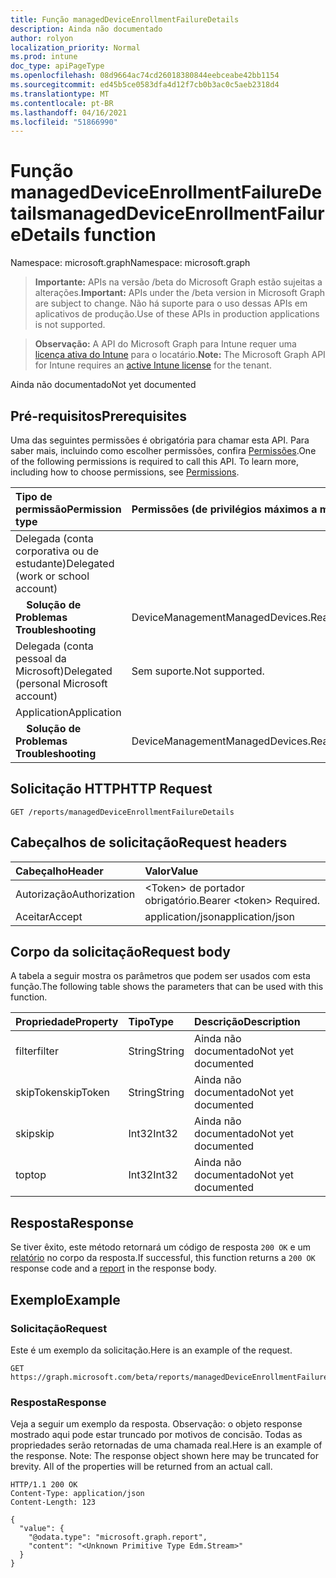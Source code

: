 ```yaml
---
title: Função managedDeviceEnrollmentFailureDetails
description: Ainda não documentado
author: rolyon
localization_priority: Normal
ms.prod: intune
doc_type: apiPageType
ms.openlocfilehash: 08d9664ac74cd26018380844eebceabe42bb1154
ms.sourcegitcommit: ed45b5ce0583dfa4d12f7cb0b3ac0c5aeb2318d4
ms.translationtype: MT
ms.contentlocale: pt-BR
ms.lasthandoff: 04/16/2021
ms.locfileid: "51866990"
---
```

# <a name="manageddeviceenrollmentfailuredetails-function"></a><span data-ttu-id="e7e09-103">Função managedDeviceEnrollmentFailureDetails</span><span class="sxs-lookup"><span data-stu-id="e7e09-103">managedDeviceEnrollmentFailureDetails function</span></span>

<span data-ttu-id="e7e09-104">Namespace: microsoft.graph</span><span class="sxs-lookup"><span data-stu-id="e7e09-104">Namespace: microsoft.graph</span></span>

> <span data-ttu-id="e7e09-105">**Importante:** APIs na versão /beta do Microsoft Graph estão sujeitas a alterações.</span><span class="sxs-lookup"><span data-stu-id="e7e09-105">**Important:** APIs under the /beta version in Microsoft Graph are subject to change.</span></span> <span data-ttu-id="e7e09-106">Não há suporte para o uso dessas APIs em aplicativos de produção.</span><span class="sxs-lookup"><span data-stu-id="e7e09-106">Use of these APIs in production applications is not supported.</span></span>

> <span data-ttu-id="e7e09-107">**Observação:** A API do Microsoft Graph para Intune requer uma [licença ativa do Intune](https://go.microsoft.com/fwlink/?linkid=839381) para o locatário.</span><span class="sxs-lookup"><span data-stu-id="e7e09-107">**Note:** The Microsoft Graph API for Intune requires an [active Intune license](https://go.microsoft.com/fwlink/?linkid=839381) for the tenant.</span></span>

<span data-ttu-id="e7e09-108">Ainda não documentado</span><span class="sxs-lookup"><span data-stu-id="e7e09-108">Not yet documented</span></span>
## <a name="prerequisites"></a><span data-ttu-id="e7e09-109">Pré-requisitos</span><span class="sxs-lookup"><span data-stu-id="e7e09-109">Prerequisites</span></span>
<span data-ttu-id="e7e09-p102">Uma das seguintes permissões é obrigatória para chamar esta API. Para saber mais, incluindo como escolher permissões, confira [Permissões](/graph/permissions-reference).</span><span class="sxs-lookup"><span data-stu-id="e7e09-p102">One of the following permissions is required to call this API. To learn more, including how to choose permissions, see [Permissions](/graph/permissions-reference).</span></span>

|<span data-ttu-id="e7e09-112">Tipo de permissão</span><span class="sxs-lookup"><span data-stu-id="e7e09-112">Permission type</span></span>|<span data-ttu-id="e7e09-113">Permissões (de privilégios máximos a mínimos)</span><span class="sxs-lookup"><span data-stu-id="e7e09-113">Permissions (from most to least privileged)</span></span>|
|:---|:---|
|<span data-ttu-id="e7e09-114">Delegada (conta corporativa ou de estudante)</span><span class="sxs-lookup"><span data-stu-id="e7e09-114">Delegated (work or school account)</span></span>||
| <span data-ttu-id="e7e09-115">&nbsp; &nbsp; **Solução de Problemas**</span><span class="sxs-lookup"><span data-stu-id="e7e09-115">&nbsp; &nbsp; **Troubleshooting**</span></span> | <span data-ttu-id="e7e09-116">DeviceManagementManagedDevices.ReadWrite.All</span><span class="sxs-lookup"><span data-stu-id="e7e09-116">DeviceManagementManagedDevices.ReadWrite.All</span></span>|
|<span data-ttu-id="e7e09-117">Delegada (conta pessoal da Microsoft)</span><span class="sxs-lookup"><span data-stu-id="e7e09-117">Delegated (personal Microsoft account)</span></span>|<span data-ttu-id="e7e09-118">Sem suporte.</span><span class="sxs-lookup"><span data-stu-id="e7e09-118">Not supported.</span></span>|
|<span data-ttu-id="e7e09-119">Application</span><span class="sxs-lookup"><span data-stu-id="e7e09-119">Application</span></span>||
| <span data-ttu-id="e7e09-120">&nbsp; &nbsp; **Solução de Problemas**</span><span class="sxs-lookup"><span data-stu-id="e7e09-120">&nbsp; &nbsp; **Troubleshooting**</span></span> | <span data-ttu-id="e7e09-121">DeviceManagementManagedDevices.ReadWrite.All</span><span class="sxs-lookup"><span data-stu-id="e7e09-121">DeviceManagementManagedDevices.ReadWrite.All</span></span>|

## <a name="http-request"></a><span data-ttu-id="e7e09-122">Solicitação HTTP</span><span class="sxs-lookup"><span data-stu-id="e7e09-122">HTTP Request</span></span>
<!-- {
  "blockType": "ignored"
}
-->
``` http
GET /reports/managedDeviceEnrollmentFailureDetails
```

## <a name="request-headers"></a><span data-ttu-id="e7e09-123">Cabeçalhos de solicitação</span><span class="sxs-lookup"><span data-stu-id="e7e09-123">Request headers</span></span>
|<span data-ttu-id="e7e09-124">Cabeçalho</span><span class="sxs-lookup"><span data-stu-id="e7e09-124">Header</span></span>|<span data-ttu-id="e7e09-125">Valor</span><span class="sxs-lookup"><span data-stu-id="e7e09-125">Value</span></span>|
|:---|:---|
|<span data-ttu-id="e7e09-126">Autorização</span><span class="sxs-lookup"><span data-stu-id="e7e09-126">Authorization</span></span>|<span data-ttu-id="e7e09-127">&lt;Token&gt; de portador obrigatório.</span><span class="sxs-lookup"><span data-stu-id="e7e09-127">Bearer &lt;token&gt; Required.</span></span>|
|<span data-ttu-id="e7e09-128">Aceitar</span><span class="sxs-lookup"><span data-stu-id="e7e09-128">Accept</span></span>|<span data-ttu-id="e7e09-129">application/json</span><span class="sxs-lookup"><span data-stu-id="e7e09-129">application/json</span></span>|

## <a name="request-body"></a><span data-ttu-id="e7e09-130">Corpo da solicitação</span><span class="sxs-lookup"><span data-stu-id="e7e09-130">Request body</span></span>
<span data-ttu-id="e7e09-131">A tabela a seguir mostra os parâmetros que podem ser usados com esta função.</span><span class="sxs-lookup"><span data-stu-id="e7e09-131">The following table shows the parameters that can be used with this function.</span></span>

|<span data-ttu-id="e7e09-132">Propriedade</span><span class="sxs-lookup"><span data-stu-id="e7e09-132">Property</span></span>|<span data-ttu-id="e7e09-133">Tipo</span><span class="sxs-lookup"><span data-stu-id="e7e09-133">Type</span></span>|<span data-ttu-id="e7e09-134">Descrição</span><span class="sxs-lookup"><span data-stu-id="e7e09-134">Description</span></span>|
|:---|:---|:---|
|<span data-ttu-id="e7e09-135">filter</span><span class="sxs-lookup"><span data-stu-id="e7e09-135">filter</span></span>|<span data-ttu-id="e7e09-136">String</span><span class="sxs-lookup"><span data-stu-id="e7e09-136">String</span></span>|<span data-ttu-id="e7e09-137">Ainda não documentado</span><span class="sxs-lookup"><span data-stu-id="e7e09-137">Not yet documented</span></span>|
|<span data-ttu-id="e7e09-138">skipToken</span><span class="sxs-lookup"><span data-stu-id="e7e09-138">skipToken</span></span>|<span data-ttu-id="e7e09-139">String</span><span class="sxs-lookup"><span data-stu-id="e7e09-139">String</span></span>|<span data-ttu-id="e7e09-140">Ainda não documentado</span><span class="sxs-lookup"><span data-stu-id="e7e09-140">Not yet documented</span></span>|
|<span data-ttu-id="e7e09-141">skip</span><span class="sxs-lookup"><span data-stu-id="e7e09-141">skip</span></span>|<span data-ttu-id="e7e09-142">Int32</span><span class="sxs-lookup"><span data-stu-id="e7e09-142">Int32</span></span>|<span data-ttu-id="e7e09-143">Ainda não documentado</span><span class="sxs-lookup"><span data-stu-id="e7e09-143">Not yet documented</span></span>|
|<span data-ttu-id="e7e09-144">top</span><span class="sxs-lookup"><span data-stu-id="e7e09-144">top</span></span>|<span data-ttu-id="e7e09-145">Int32</span><span class="sxs-lookup"><span data-stu-id="e7e09-145">Int32</span></span>|<span data-ttu-id="e7e09-146">Ainda não documentado</span><span class="sxs-lookup"><span data-stu-id="e7e09-146">Not yet documented</span></span>|



## <a name="response"></a><span data-ttu-id="e7e09-147">Resposta</span><span class="sxs-lookup"><span data-stu-id="e7e09-147">Response</span></span>
<span data-ttu-id="e7e09-148">Se tiver êxito, este método retornará um código de resposta `200 OK` e um [relatório](../resources/intune-shared-report.md) no corpo da resposta.</span><span class="sxs-lookup"><span data-stu-id="e7e09-148">If successful, this function returns a `200 OK` response code and a [report](../resources/intune-shared-report.md) in the response body.</span></span>

## <a name="example"></a><span data-ttu-id="e7e09-149">Exemplo</span><span class="sxs-lookup"><span data-stu-id="e7e09-149">Example</span></span>
### <a name="request"></a><span data-ttu-id="e7e09-150">Solicitação</span><span class="sxs-lookup"><span data-stu-id="e7e09-150">Request</span></span>
<span data-ttu-id="e7e09-151">Este é um exemplo da solicitação.</span><span class="sxs-lookup"><span data-stu-id="e7e09-151">Here is an example of the request.</span></span>
``` http
GET https://graph.microsoft.com/beta/reports/managedDeviceEnrollmentFailureDetails(skip=4,top=3,filter='parameterValue',skipToken='parameterValue')
```

### <a name="response"></a><span data-ttu-id="e7e09-152">Resposta</span><span class="sxs-lookup"><span data-stu-id="e7e09-152">Response</span></span>
<span data-ttu-id="e7e09-p103">Veja a seguir um exemplo da resposta. Observação: o objeto response mostrado aqui pode estar truncado por motivos de concisão. Todas as propriedades serão retornadas de uma chamada real.</span><span class="sxs-lookup"><span data-stu-id="e7e09-p103">Here is an example of the response. Note: The response object shown here may be truncated for brevity. All of the properties will be returned from an actual call.</span></span>
``` http
HTTP/1.1 200 OK
Content-Type: application/json
Content-Length: 123

{
  "value": {
    "@odata.type": "microsoft.graph.report",
    "content": "<Unknown Primitive Type Edm.Stream>"
  }
}
```










